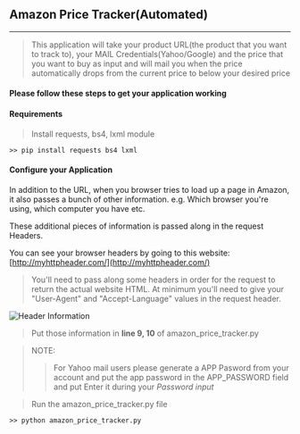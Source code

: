 ## Amazon Price Tracker(Automated)
***

> This application will take your product URL(the product that you want to track to), your MAIL Credentials(Yahoo/Google) and the price that you want to buy as input and will mail you when the price automatically drops from the current price to below your desired price

#### Please follow these steps to get your application working

#### Requirements
> Install requests, bs4, lxml module

```
>> pip install requests bs4 lxml
```

#### Configure your Application
In addition to the URL, when you browser tries to load up a page in Amazon, it also passes a bunch of other information. e.g. Which browser you're using, which computer you have etc.

These additional pieces of information is passed along in the request Headers.

You can see your browser headers by going to this website: [http://myhttpheader.com/](http://myhttpheader.com/)

> You'll need to pass along some headers in order for the request to return the actual website HTML. At minimum you'll need to give your "User-Agent" and "Accept-Language" values in the request header. 

![Header Information](https://img-a.udemycdn.com/redactor/raw/2020-08-17_11-30-35-4fd7abb7089f536a3754597b52eb3c06.png?pEDXuBkvJsB-t7MvOPxHKq-aNHsPb-zIkMe1kSh_CW2vgoHOW93ZyqRqZyIshgZ_MSoMCZsuSrK4Gu6gSdzSLzE4QjRVj4h2NXd9Lwygc5gUDo_V3k2lAmonaSnPrnJIGbqPzIvBRns-JacwT9BVCgc1cSlhEMskDxJTG8YHDNHNiT25)

> Put those information in **line 9, 10** of amazon_price_tracker.py

> NOTE:
> > For Yahoo mail users please generate a APP Pasword from your account and put the app password in the APP_PASSWORD field
> > and put Enter it during your *Password input*

> Run the amazon_price_tracker.py file 
```
>> python amazon_price_tracker.py

```
